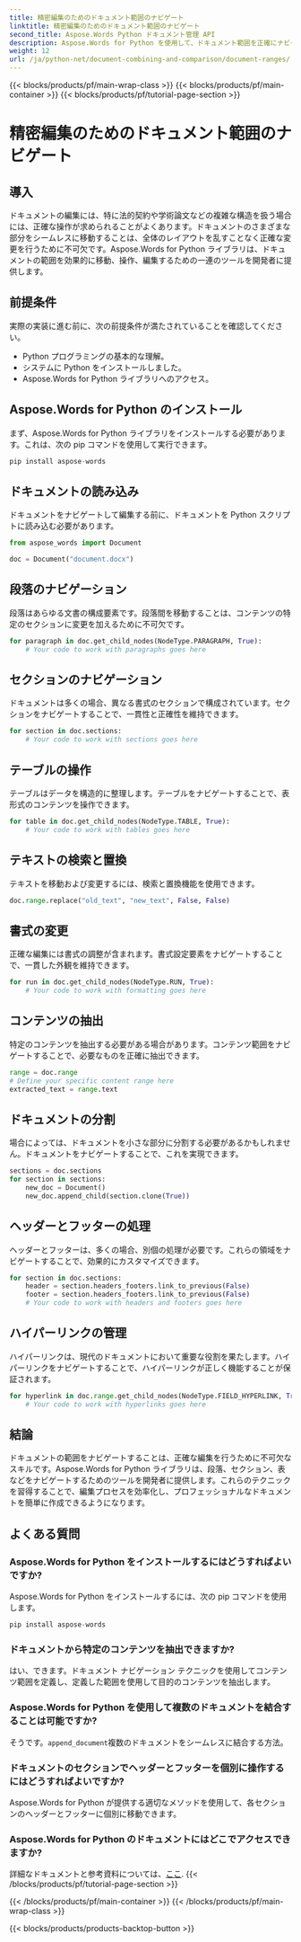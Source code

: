```yaml
---
title: 精密編集のためのドキュメント範囲のナビゲート
linktitle: 精密編集のためのドキュメント範囲のナビゲート
second_title: Aspose.Words Python ドキュメント管理 API
description: Aspose.Words for Python を使用して、ドキュメント範囲を正確にナビゲートおよび編集する方法を学びます。効率的なコンテンツ操作のためのソース コード付きのステップ バイ ステップ ガイド。
weight: 12
url: /ja/python-net/document-combining-and-comparison/document-ranges/
---
```


{{< blocks/products/pf/main-wrap-class >}}
{{< blocks/products/pf/main-container >}}
{{< blocks/products/pf/tutorial-page-section >}}

# 精密編集のためのドキュメント範囲のナビゲート


## 導入

ドキュメントの編集には、特に法的契約や学術論文などの複雑な構造を扱う場合には、正確な操作が求められることがよくあります。ドキュメントのさまざまな部分をシームレスに移動することは、全体のレイアウトを乱すことなく正確な変更を行うために不可欠です。Aspose.Words for Python ライブラリは、ドキュメントの範囲を効果的に移動、操作、編集するための一連のツールを開発者に提供します。

## 前提条件

実際の実装に進む前に、次の前提条件が満たされていることを確認してください。

- Python プログラミングの基本的な理解。
- システムに Python をインストールしました。
- Aspose.Words for Python ライブラリへのアクセス。

## Aspose.Words for Python のインストール

まず、Aspose.Words for Python ライブラリをインストールする必要があります。これは、次の pip コマンドを使用して実行できます。

```python
pip install aspose-words
```

## ドキュメントの読み込み

ドキュメントをナビゲートして編集する前に、ドキュメントを Python スクリプトに読み込む必要があります。

```python
from aspose_words import Document

doc = Document("document.docx")
```

## 段落のナビゲーション

段落はあらゆる文書の構成要素です。段落間を移動することは、コンテンツの特定のセクションに変更を加えるために不可欠です。

```python
for paragraph in doc.get_child_nodes(NodeType.PARAGRAPH, True):
    # Your code to work with paragraphs goes here
```

## セクションのナビゲーション

ドキュメントは多くの場合、異なる書式のセクションで構成されています。セクションをナビゲートすることで、一貫性と正確性を維持できます。

```python
for section in doc.sections:
    # Your code to work with sections goes here
```

## テーブルの操作

テーブルはデータを構造的に整理します。テーブルをナビゲートすることで、表形式のコンテンツを操作できます。

```python
for table in doc.get_child_nodes(NodeType.TABLE, True):
    # Your code to work with tables goes here
```

## テキストの検索と置換

テキストを移動および変更するには、検索と置換機能を使用できます。

```python
doc.range.replace("old_text", "new_text", False, False)
```

## 書式の変更

正確な編集には書式の調整が含まれます。書式設定要素をナビゲートすることで、一貫した外観を維持できます。

```python
for run in doc.get_child_nodes(NodeType.RUN, True):
    # Your code to work with formatting goes here
```

## コンテンツの抽出

特定のコンテンツを抽出する必要がある場合があります。コンテンツ範囲をナビゲートすることで、必要なものを正確に抽出できます。

```python
range = doc.range
# Define your specific content range here
extracted_text = range.text
```

## ドキュメントの分割

場合によっては、ドキュメントを小さな部分に分割する必要があるかもしれません。ドキュメントをナビゲートすることで、これを実現できます。

```python
sections = doc.sections
for section in sections:
    new_doc = Document()
    new_doc.append_child(section.clone(True))
```

## ヘッダーとフッターの処理

ヘッダーとフッターは、多くの場合、別個の処理が必要です。これらの領域をナビゲートすることで、効果的にカスタマイズできます。

```python
for section in doc.sections:
    header = section.headers_footers.link_to_previous(False)
    footer = section.headers_footers.link_to_previous(False)
    # Your code to work with headers and footers goes here
```

## ハイパーリンクの管理

ハイパーリンクは、現代のドキュメントにおいて重要な役割を果たします。ハイパーリンクをナビゲートすることで、ハイパーリンクが正しく機能することが保証されます。

```python
for hyperlink in doc.range.get_child_nodes(NodeType.FIELD_HYPERLINK, True):
    # Your code to work with hyperlinks goes here
```

## 結論

ドキュメントの範囲をナビゲートすることは、正確な編集を行うために不可欠なスキルです。Aspose.Words for Python ライブラリは、段落、セクション、表などをナビゲートするためのツールを開発者に提供します。これらのテクニックを習得することで、編集プロセスを効率化し、プロフェッショナルなドキュメントを簡単に作成できるようになります。

## よくある質問

### Aspose.Words for Python をインストールするにはどうすればよいですか?

Aspose.Words for Python をインストールするには、次の pip コマンドを使用します。
```python
pip install aspose-words
```

### ドキュメントから特定のコンテンツを抽出できますか?

はい、できます。ドキュメント ナビゲーション テクニックを使用してコンテンツ範囲を定義し、定義した範囲を使用して目的のコンテンツを抽出します。

### Aspose.Words for Python を使用して複数のドキュメントを結合することは可能ですか?

そうです。`append_document`複数のドキュメントをシームレスに結合する方法。

### ドキュメントのセクションでヘッダーとフッターを個別に操作するにはどうすればよいですか?

Aspose.Words for Python が提供する適切なメソッドを使用して、各セクションのヘッダーとフッターに個別に移動できます。

### Aspose.Words for Python のドキュメントにはどこでアクセスできますか?

詳細なドキュメントと参考資料については、[ここ](https://reference.aspose.com/words/python-net/).
{{< /blocks/products/pf/tutorial-page-section >}}

{{< /blocks/products/pf/main-container >}}
{{< /blocks/products/pf/main-wrap-class >}}

{{< blocks/products/products-backtop-button >}}
